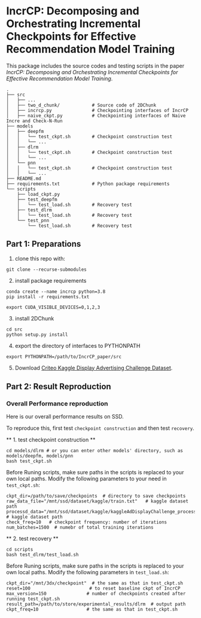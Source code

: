 # IncrCP: Decomposing and Orchestrating Incremental Checkpoints for Effective Recommendation Model Training

This package includes the source codes and testing scripts in the paper *IncrCP: Decomposing and Orchestrating Incremental Checkpoints for Effective Recommendation Model Training*.

```
.
├── src          
│   ├── ...
│   ├── two_d_chunk/            # Source code of 2DChunk
│   ├── incrcp.py               # Checkpointing interfaces of IncrCP
│   ├── naive_ckpt.py           # Checkpointing interfaces of Naive Incre and Check-N-Run
├── models
│   ├── deepfm                  
│   │   └── test_ckpt.sh        # Checkpoint construction test
│   │   └── ...
│   ├── dlrm                    
│   │   └── test_ckpt.sh        # Checkpoint construction test
│   │   └── ...
│   └── pnn                     
│   │   └── test_ckpt.sh        # Checkpoint construction test
│   │   └── ...
├── README.md
├── requirements.txt            # Python package requirements
└── scripts                     
    ├── load_ckpt.py
    ├── test_deepfm
    │   └── test_load.sh        # Recovery test
    ├── test_dlrm
    │   └── test_load.sh        # Recovery test
    └── test_pnn
        └── test_load.sh        # Recovery test

```

## Part 1: Preparations

1. clone this repo with:
```
git clone --recurse-submodules 
```

2. install package requirements
```
conda create --name incrcp python=3.8
pip install -r requirements.txt

export CUDA_VISIBLE_DEVICES=0,1,2,3
```

3. install 2DChunk

```
cd src
python setup.py install
```

4. export the directory of interfaces to PYTHONPATH

```
export PYTHONPATH=/path/to/IncrCP_paper/src
```

5. Download [Criteo Kaggle Display Advertising Challenge Dataset](https://ailab.criteo.com/ressources/).


## Part 2: Result Reproduction

### Overall Performance reproduction

Here is our overall performance results on SSD. 

To reproduce this, first test `checkpoint construction` and then test `recovery`.

** 1. test checkpoint construction **

```
cd models/dlrm # or you can enter other models' directory, such as models/deepfm, models/pnn
bash test_ckpt.sh
```
Before Runing scripts, make sure paths in the scripts is replaced to your own local paths.
Modify the following parameters to your need in `test_ckpt.sh`:
```
ckpt_dir=/path/to/save/checkpoints  # directory to save checkpoints
raw_data_file="/mnt/ssd/dataset/kaggle/train.txt"   # kaggle dataset path
processd_data="/mnt/ssd/dataset/kaggle/kaggleAdDisplayChallenge_processed.npz"  # kaggle dataset path
check_freq=10   # checkpoint frequency: number of iterations
num_batches=1500  # numebr of total training iterations
```

** 2. test recovery **

```
cd scripts
bash test_dlrm/test_load.sh 
```
Before Runing scripts, make sure paths in the scripts is replaced to your own local paths.
Modify the following parameters in `test_load.sh`:
```
ckpt_dir="/mnt/3dx/checkpoint"  # the same as that in test_ckpt.sh
reset=100                      # to reset baseline ckpt of IncrCP
max_version=150               # number of checkpoints created after running test_ckpt.sh
result_path=/path/to/store/experimental_results/dlrm  # output path
ckpt_freq=10                  # the same as that in test_ckpt.sh
```